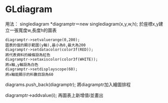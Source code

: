 # GLdiagram
用法：
singlediagram *diagramptr＝new singlediagram(x,y,w,h);
於座標x,y建立一張寬度w,長度h的圖表

	diagramptr->setvaluerange(0,200);
	圖表的值的顯示範圍(y軸),最小為0,最大為200
	diagramptr->setdatacolor(color3f(RED));
	將代表資料的線條設為紅色
	diagramptr->setaxiscolor(color3f(WHITE));
	將x軸,y軸設為白色
	diagramptr->setdisplayscope(60);
	將x軸能顯示的料數目設為60
	
diagrams.push_back(diagramptr);
將diagramptr加入繪圖排程

diagramptr->addvalue(i);
再圖表上新增值i並畫出
